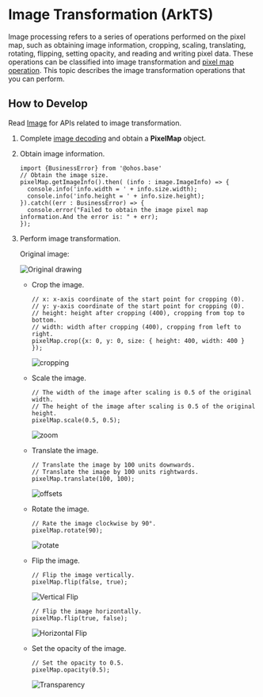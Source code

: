 # Image Transformation (ArkTS)

Image processing refers to a series of operations performed on the pixel map, such as obtaining image information, cropping, scaling, translating, rotating, flipping, setting opacity, and reading and writing pixel data. These operations can be classified into image transformation and [pixel map operation](image-pixelmap-operation.md). This topic describes the image transformation operations that you can perform.

## How to Develop

Read [Image](../reference/apis/js-apis-image.md#pixelmap7) for APIs related to image transformation.

1. Complete [image decoding](image-decoding.md#how-to-develop) and obtain a **PixelMap** object.

2. Obtain image information.
     
   ```
   import {BusinessError} from '@ohos.base'
   // Obtain the image size.
   pixelMap.getImageInfo().then( (info : image.ImageInfo) => {
     console.info('info.width = ' + info.size.width);
     console.info('info.height = ' + info.size.height);
   }).catch((err : BusinessError) => {
     console.error("Failed to obtain the image pixel map information.And the error is: " + err);
   });
   ```

3. Perform image transformation.
   
   Original image:

     ![Original drawing](figures/original-drawing.jpeg)
   - Crop the image.
       
     ```
     // x: x-axis coordinate of the start point for cropping (0).
     // y: y-axis coordinate of the start point for cropping (0).
     // height: height after cropping (400), cropping from top to bottom.
     // width: width after cropping (400), cropping from left to right.
     pixelMap.crop({x: 0, y: 0, size: { height: 400, width: 400 } });
     ```
   
     ![cropping](figures/cropping.jpeg)
   
   - Scale the image.
       
     ```
     // The width of the image after scaling is 0.5 of the original width.
     // The height of the image after scaling is 0.5 of the original height.
     pixelMap.scale(0.5, 0.5);
     ```
   
     ![zoom](figures/zoom.jpeg)
   
   - Translate the image.
       
     ```
     // Translate the image by 100 units downwards.
     // Translate the image by 100 units rightwards.
     pixelMap.translate(100, 100);
     ```
   
     ![offsets](figures/offsets.jpeg)
   
   - Rotate the image.
       
     ```
     // Rate the image clockwise by 90°.
     pixelMap.rotate(90);
     ```
   
     ![rotate](figures/rotate.jpeg)
   
   - Flip the image.
       
     ```
     // Flip the image vertically.
     pixelMap.flip(false, true);
     ```
   
     ![Vertical Flip](figures/vertical-flip.jpeg)
   
       
     ```
     // Flip the image horizontally.
     pixelMap.flip(true, false);
     ```
   
     ![Horizontal Flip](figures/horizontal-flip.jpeg)
   
   - Set the opacity of the image.
       
     ```
     // Set the opacity to 0.5.
     pixelMap.opacity(0.5);
     ```
   
     ![Transparency](figures/transparency.png)
